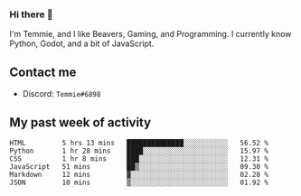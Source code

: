 ### Hi there 👋
I'm Temmie, and I like Beavers, Gaming, and Programming. I currently know Python, Godot, and a bit of JavaScript.

## Contact me
* Discord: `Temmie#6898`

## My past week of activity
<!--START_SECTION:waka-->

```text
HTML         5 hrs 13 mins   ██████████████░░░░░░░░░░░   56.52 %
Python       1 hr 28 mins    ████░░░░░░░░░░░░░░░░░░░░░   15.97 %
CSS          1 hr 8 mins     ███░░░░░░░░░░░░░░░░░░░░░░   12.31 %
JavaScript   51 mins         ██▒░░░░░░░░░░░░░░░░░░░░░░   09.30 %
Markdown     12 mins         ▓░░░░░░░░░░░░░░░░░░░░░░░░   02.28 %
JSON         10 mins         ▒░░░░░░░░░░░░░░░░░░░░░░░░   01.92 %
```

<!--END_SECTION:waka-->
